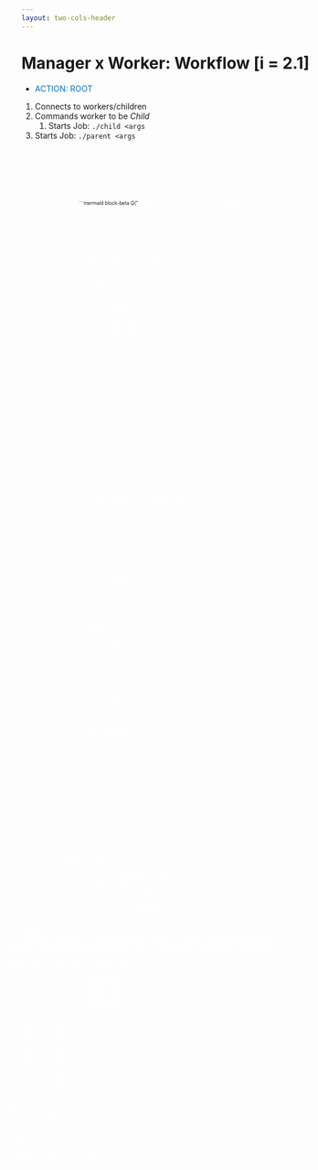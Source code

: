 ```yaml
---
layout: two-cols-header
---
```


# Manager x Worker: Workflow [i = 2.1]

- <span style="color:#0070C0;font-style:bold;">ACTION: ROOT</span>
1. Connects to workers/children
2. Commands worker to be _Child_
    1. Starts Job: `./child <args`
3. Starts Job: `./parent <args`

<div
    alt="StepQ"
    style="transform: scale(0.6)"
    class="absolute top--5 left-30% right-0 bottom-0"
>
```mermaid
block-beta
    Q("<font color=white>StepQ")
    space
    block:items
        columns 1
        A["<del>CONN</del>"] 
        B["<del>ROOT</del>"] 
        C["RPRT"]
    end

    Q --> items

    style Q fill:#FF0000
```
</div>

<div
    alt="Pool"
    style="transform: scale(0.6)"
    class="absolute top--5 left-60% right-0 bottom-0"
>

```mermaid
block-beta
    P("<font color=white>Pool ")
    space
    block:workers
        columns 3
        W0["W<sub>0</sub>"] 
        W1["W<sub>1</sub>"]
        W2["<font color=black>W<sub>2</sub>"]
        W3["W<sub>3</sub>"]
        W4["W<sub>4</sub>"]
        W5["W<sub>5</sub>"]
        W6["W<sub>6</sub>"]
    end
    P-->workers
    style P fill:#0070C0
    style W2 fill:#000000
```
</div>

<div
    alt="JobQ"
    style="transform: scale(0.6)"
    class="absolute top-18% left-30% right--1% bottom-0"
>
```mermaid
block-beta
    columns 2
    JM("<font color=white>M_Jobs:"):1
    block:mitems
        columns 1
        A["____"] 
    end

    JP("<font color=white>P_Jobs:"):1
    block:pitems
        columns 1
        B["JP: ./parent [args]"] 
    end

    JC("<font color=white>C_Jobs:"):1
    block:citems
        columns 1
        C["JC: ./child [args]"] 
    end

    style JM fill:#000000
    style JP fill:#000000
    style JC fill:#000000
```
</div>

<div
    alt="RepQ"
    style="transform: scale(0.6)"
    class="absolute top-18% left-60% right--1% bottom-0"
>
```mermaid
block-beta
    columns 2
    RM("<font color=black>M_Reports:")
    block:mitems
        columns 1
        A["JP_ID => RP"] 
    end

    RP("<font color=black>P_Reports:")
    block:pitems
        columns 1
        B["JP_ID => RC"] 
    end

    RC("<font color=black>C_Reports:")
    block:citems
        columns 1
        C["___________"] 
    end

    style RM fill:#DAD7CB
    style RP fill:#DAD7CB
    style RC fill:#DAD7CB
```
</div>

::left::

<div 
    alt="Message"
    style="transform: scale(0.8)"
>

```mermaid
classDiagram
    class Message{
            +id   = 1
            +ts   = 1715280981565948
            +type = COMMAND
            +flag = CHILD
            +data = [ child_addr_i, host_addr ]
    }
    %% style Message fill:#0070C0,color:#fff
```

</div>

::right::

<div 
    alt="ManagerxWorker"
    style="transform: scale(1.1)"
    class="absolute bottom-13% right-16%"
>
```mermaid
graph LR 
    M[<font color=white>Manager]
    style M fill:#FF0000
    subgraph Worker_Pool
        direction TB
        W0["W<sub>0</sub>"] 
        W1["W<sub>1</sub>"]
        W2["<font color=white>W<sub>2</sub>"]
        W3["W<sub>3</sub>"]
        W4["W<sub>4</sub>"]
        W5["W<sub>5</sub>"]
        W6["W<sub>6</sub>"]

        style W0 fill:#00FF00
        style W1 fill:#00FF00
        style W3 fill:#00FF00
        style W2 fill:#FF0000

        W0 -.- W1
        W0 -.- W2

        W1 -.- W3
        W1 -.- W4

        W2 -.- W5
        W2 -.- W6

    end
    M --> Worker_Pool
```

</diV>

<TUMLogo variant="white" />
